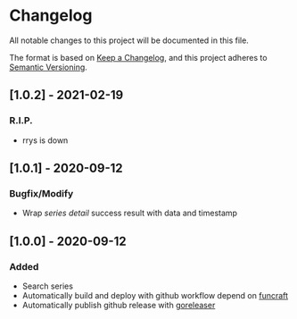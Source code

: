 # Changelog

All notable changes to this project will be documented in this file.

The format is based on [Keep a Changelog](https://keepachangelog.com/en/1.0.0/),
and this project adheres to [Semantic Versioning](https://semver.org/spec/v2.0.0.html).

## [1.0.2] - 2021-02-19

### R.I.P.

- rrys is down

## [1.0.1] - 2020-09-12

### Bugfix/Modify

- Wrap _series detail_ success result with data and timestamp

## [1.0.0] - 2020-09-12

### Added

- Search series
- Automatically build and deploy with github workflow depend on [funcraft](https://github.com/alibaba/funcraft)
- Automatically publish github release with [goreleaser](https://goreleaser.com/)
